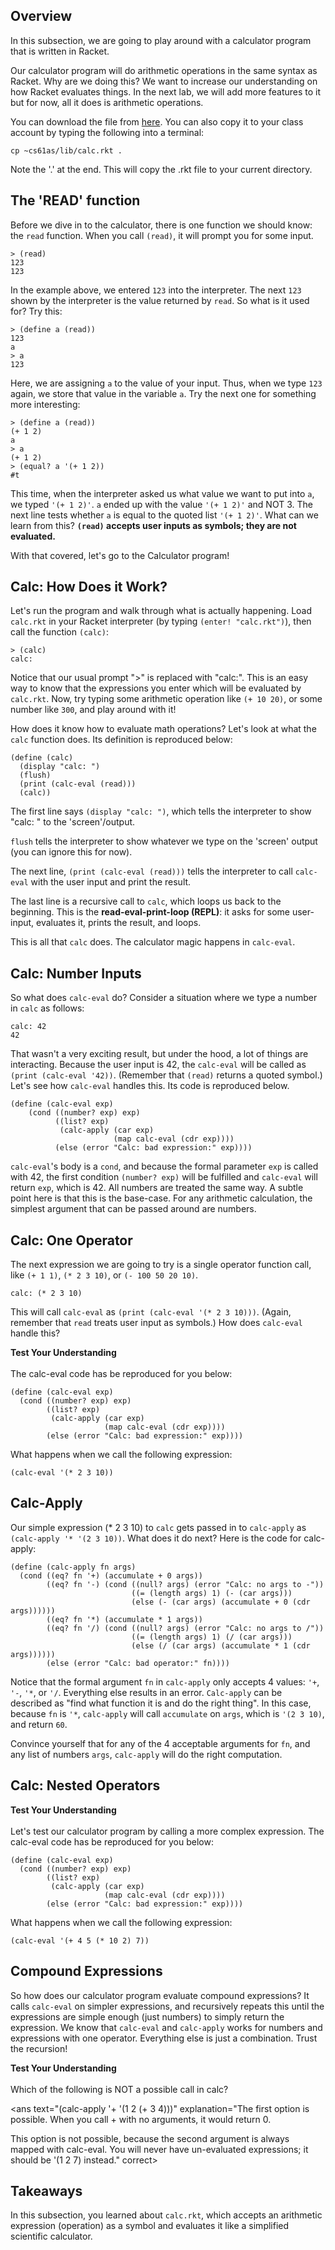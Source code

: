 ## Overview

In this subsection, we are going to play around with a calculator program that
is written in Racket.

Our calculator program will do arithmetic operations in the same syntax as
Racket. Why are we doing this? We want to increase our understanding on how
Racket evaluates things. In the next lab, we will add more features to it but
for now, all it does is arithmetic operations.

You can download the file from
[here](http://inst.eecs.berkeley.edu/~cs61as/library/calc.rkt). You can also
copy it to your class account by typing the following into a terminal:

`cp ~cs61as/lib/calc.rkt .`

Note the '.' at the end. This will copy the .rkt file to your current
directory.

## The 'READ' function

Before we dive in to the calculator, there is one function we should know: the
`read` function. When you call `(read)`, it will prompt you for some input.

    
    
    > (read)
    123
    123
    

In the example above, we entered `123` into the interpreter. The next `123` shown by the interpreter is the value returned by `read`. So what is it used for? Try this:

    
    
    > (define a (read))
    123
    a
    > a
    123
    

Here, we are assigning `a` to the value of your input. Thus, when we type
`123` again, we store that value in the variable `a`. Try the next one for
something more interesting:

    
    
    > (define a (read))
    (+ 1 2)
    a
    > a
    (+ 1 2)
    > (equal? a '(+ 1 2))
    #t
    

This time, when the interpreter asked us what value we want to put into `a`, we
typed `'(+ 1 2)'`. `a` ended up with the value `'(+ 1 2)'` and NOT 3. The next
line tests whether `a` is equal to the quoted list `'(+ 1 2)'`. What can we
learn from this? **`(read)` accepts user inputs as symbols; they are not
evaluated.**

With that covered, let's go to the Calculator program!

## Calc: How Does it Work?

Let's run the program and walk through what is actually happening. Load
`calc.rkt` in your Racket interpreter (by typing `(enter! "calc.rkt")`), then call the function `(calc)`:

    
    
    > (calc)
    calc:
    

Notice that our usual prompt ">" is replaced with "calc:". This is an easy way
to know that the expressions you enter which will be evaluated by `calc.rkt`.
Now, try typing some arithmetic operation like `(+ 10 20)`, or some number like `300`, and play around with it!

How does it know how to evaluate math operations? Let's look at what the
`calc` function does. Its definition is reproduced below:

    
    
    (define (calc)
      (display "calc: ")
      (flush)
      (print (calc-eval (read)))
      (calc))
    

The first line says `(display "calc: ")`, which tells the interpreter to show
"calc: " to the 'screen'/output. 

`flush` tells the interpreter to show whatever we type on the 'screen' output (you can ignore this for now). 

The next line, `(print (calc-eval (read)))` tells the interpreter to call `calc-eval` with the user input and print the result. 

The last line is a recursive call to `calc`, which loops us back to the beginning. This is the **read-eval-print-loop (REPL)**: it asks for some user-input, evaluates it, prints the result, and loops. 

This is all that `calc` does. The calculator magic happens in `calc-eval`.

## Calc: Number Inputs

So what does `calc-eval` do? Consider a situation where we type a number in
`calc` as follows:

    
    calc: 42
    42

That wasn't a very exciting result, but under the hood, a lot of things are
interacting. Because the user input is 42, the `calc-eval` will be called as
`(print (calc-eval '42))`. (Remember that `(read)` returns a quoted symbol.)
Let's see how `calc-eval` handles this. Its code is reproduced below.

    
    (define (calc-eval exp)
        (cond ((number? exp) exp)
              ((list? exp) 
               (calc-apply (car exp)
                           (map calc-eval (cdr exp))))
              (else (error "Calc: bad expression:" exp))))
    

`calc-eval`'s body is a `cond`, and because the formal parameter `exp` is
called with 42, the first condition `(number? exp)` will be fulfilled and
`calc-eval` will return `exp`, which is 42. All numbers are treated the same way. A subtle point here is that this is the base-case. For any arithmetic calculation, the simplest argument that can be passed around are numbers.

## Calc: One Operator

The next expression we are going to try is a single operator function call,
like `(+ 1 1)`, `(* 2 3 10)`, or `(- 100 50 20 10)`.

    
    
    calc: (* 2 3 10)
    

This will call `calc-eval` as `(print (calc-eval '(* 2 3 10)))`. (Again,
remember that `read` treats user input as symbols.) How does `calc-eval`
handle this?
    
<div class="mc">
<strong>Test Your Understanding</strong><br><br>
The calc-eval code has be reproduced for you below:
<pre><code>(define (calc-eval exp)
  (cond ((number? exp) exp)
        ((list? exp)
         (calc-apply (car exp)
                     (map calc-eval (cdr exp))))
        (else (error "Calc: bad expression:" exp))))
</code></pre>

What happens when we call the following expression:

<pre><code>(calc-eval '(* 2 3 10))
</code></pre>
<ans text="It returns 60 without calling other compound procedures" explanation=""></ans>
<ans text="It returns '(* 2 3 10)" explanation=""></ans>
<ans text="It calls (calc-apply '(* 2 3 10))" explanation=""></ans>
<ans text="It calls (calc-apply '* '(2 3 10))" explanation="exp is '(* 2 3 10). It's definitely not a number, so it doesn't pass the first condition. It passes the second condition because it is a list. Its car is '* and its cdr is '(2 3 10). It will therefore call (calc-apply '* (map calc-eval '(2 3 10)))" correct></ans>
<ans text="It errors" explanation=""></ans>
<!-- and so on -->
</div>   

## Calc-Apply

Our simple expression (* 2 3 10) to `calc` gets passed in to `calc-apply` as
`(calc-apply '* '(2 3 10))`. What does it do next? Here is the code for calc-
apply:

    
    
    (define (calc-apply fn args)
      (cond ((eq? fn '+) (accumulate + 0 args))
            ((eq? fn '-) (cond ((null? args) (error "Calc: no args to -"))
                               ((= (length args) 1) (- (car args)))
                               (else (- (car args) (accumulate + 0 (cdr args))))))
            ((eq? fn '*) (accumulate * 1 args))
            ((eq? fn '/) (cond ((null? args) (error "Calc: no args to /"))
                               ((= (length args) 1) (/ (car args)))
                               (else (/ (car args) (accumulate * 1 (cdr args))))))
            (else (error "Calc: bad operator:" fn))))
    

Notice that the formal argument `fn` in `calc-apply` only accepts 4 values:
`'+`, `'-`, `'*`, or `'/`. Everything else results in an error. `Calc-apply` can be described as "find what function it is and do the right thing". In this case,
because `fn` is `'*`, `calc-apply` will call `accumulate` on `args`, which is `'(2 3 10)`, and return `60`.

Convince yourself that for any of the 4 acceptable arguments for `fn`, and any
list of numbers `args`, `calc-apply` will do the right computation.

## Calc: Nested Operators
    
<div class="mc">
<strong>Test Your Understanding</strong><br><br>
Let's test our calculator program by calling a more complex expression. The calc-eval code has be reproduced for you below:
<pre><code>(define (calc-eval exp)
  (cond ((number? exp) exp)
        ((list? exp)
         (calc-apply (car exp)
                     (map calc-eval (cdr exp))))
        (else (error "Calc: bad expression:" exp))))
</code></pre>

What happens when we call the following expression:

<pre><code>(calc-eval '(+ 4 5 (* 10 2) 7))
</code></pre>
<ans text="It returns 36 without calling other compound procedures" explanation=""></ans>
<ans text="It returns '(+ 4 5 20 7)" explanation=""></ans>
<ans text="It calls (calc-apply '(+ 4 5 20 7))" explanation=""></ans>
<ans text="It calls (calc-apply '+ '(4 5 (* 10 2) 7))" explanation=""></ans>
<ans text="It calls (calc-apply '+ '(4 5 20 7))" explanation="Again, exp is a list, with car '+ and cdr '(4 5 (* 10 2) 7). We then evaluate (map calc-eval '(4 5 (* 10 2) 7)). We know that calling calc-eval on a number returns that number. What happens when we call (calc-eval (* 10 2))? We recursively evaluate an expression! This time it is a simpler expression with just a single operator. This is where numbers as a base case comes in." correct></ans>
<ans text="It errors" explanation=""></ans>
<!-- and so on -->
</div>    

## Compound Expressions

So how does our calculator program evaluate compound expressions? It calls
`calc-eval` on simpler expressions, and recursively repeats this until the
expressions are simple enough (just numbers) to simply return the expression. We know that `calc-eval` and `calc-apply` works for numbers and expressions with one operator. Everything else is just a combination. Trust the recursion!

<div class="mc">
<strong>Test Your Understanding</strong><br><br>
Which of the following is NOT a possible call in calc?

<ans text="(calc-apply '+ '())" explanation=""></ans>
<ans text="(calc-apply '+ '(1 2 (+ 3 4)))" explanation="The first option is possible. When you call + with no arguments, it would return 0.

This option is not possible, because the second argument is always mapped with calc-eval. You will never have un-evaluated expressions; it should be '(1 2 7) instead." correct></ans>
<!-- and so on -->
</div>

## Takeaways

In this subsection, you learned about `calc.rkt`, which accepts an arithmetic expression (operation) as a symbol and evaluates it like a simplified scientific calculator.

